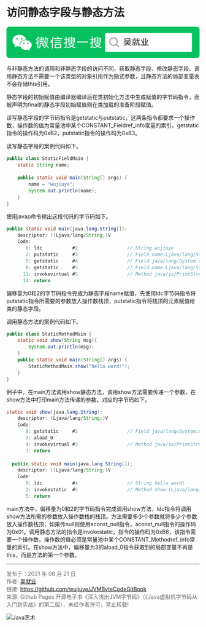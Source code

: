 # 访问静态字段与静态方法

![Java艺术](../qrcode/javaskill_qrcode_01.png)

与非静态方法的调用和非静态字段的访问不同，获取静态字段、修改静态字段、调用静态方法不需要一个该类型的对象引用作为隐式参数，且静态方法的局部变量表不会存储this引用。

静态字段的初始赋值由编译器编译后在类初始化方法<clinit>中生成赋值的字节码指令，而被声明为final的静态字段初始赋值则在类加载的准备阶段赋值。

读写静态字段的字节码指令是getstatic与putstatic，这两条指令都要求一个操作数，操作数的值为常量池中某个CONSTANT_Fieldref_info常量的索引。getstatic指令的操作码为0xB2，putstatic指令的操作码为0xB3。

读写静态字段的案例代码如下。

```java
public class StaticFieldMain {
    static String name;

    public static void main(String[] args) {
        name = "wujiuye";
        System.out.println(name);
    }
}
```

使用javap命令输出这段代码的字节码如下。

```java
public static void main(java.lang.String[]);
    descriptor: ([Ljava/lang/String;)V
    Code:
       0: ldc           #2                  // String wujiuye
       2: putstatic     #3                  // Field name:Ljava/lang/String;
       5: getstatic     #4                  // Field java/lang/System.out:Ljava/io/PrintStream;
       8: getstatic     #3                  // Field name:Ljava/lang/String;
      11: invokevirtual #5                  // Method java/io/PrintStream.println:(Ljava/lang/String;)V
      14: return
```

偏移量为0和2的字节码指令完成为静态字段name赋值，先使用ldc字节码指令将putstatic指令所需要的参数放入操作数栈顶，putstatic指令将栈顶的元素赋值给类的静态字段。

调用静态方法的案例代码如下。

```java
public class StaticMethodMain {
    static void show(String msg){
        System.out.println(msg);
    }
    public static void main(String[] args) {
        StaticMethodMain.show("hello word!");
    }
}
```

例子中，在main方法调用show静态方法，调用show方法需要传递一个参数，在show方法中打印main方法传递的参数。对应的字节码如下。

```java
static void show(java.lang.String);
    descriptor: (Ljava/lang/String;)V
    Code:
       0: getstatic     #2                  // Field java/lang/System.out:Ljava/io/PrintStream;
       3: aload_0
       4: invokevirtual #3                  // Method java/io/PrintStream.println:(Ljava/lang/String;)V
       7: return

  public static void main(java.lang.String[]);
    descriptor: ([Ljava/lang/String;)V
    Code:
       0: ldc           #4                  // String hello word!
       2: invokestatic  #5                  // Method show:(Ljava/lang/String;)V
       5: return
```

main方法中，偏移量为0和2的字节码指令完成调用show方法，ldc指令将调用show方法所需的参数放入操作数栈的栈顶。方法需要多少个参数就将多少个参数放入操作数栈顶，如果传null则使用aconst_null指令，aconst_null指令的操作码为0x01。调用静态方法的指令是invokestatic，指令的操作码为0xB8，该指令需要一个操作数，操作数的值必须是常量池中某个CONSTANT_Methodref_info常量的索引。在show方法中，偏移量为3的aload_0指令获取到的局部变量不再是this，而是方法的第一个参数。

---

<font color= #666666>发布于：2021 年 08 月 21 日</font><br><font color= #666666>作者: [吴就业](https://www.wujiuye.com/)</font><br><font color= #666666>链接: https://github.com/wujiuye/JVMByteCodeGitBook</font><br><font color= #666666>来源: Github Pages 开源电子书《深入浅出JVM字节码》（《Java虚拟机字节码从入门到实战》的第二版），未经作者许可，禁止转载!</font><br>

![Java艺术](../qrcode/javaskill_qrcode_02.png)

